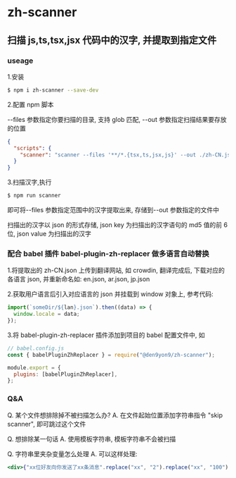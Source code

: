# zh-scanner

## 扫描 js,ts,tsx,jsx 代码中的汉字, 并提取到指定文件

### useage

1.安装

```bash
$ npm i zh-scanner --save-dev
```

2.配置 npm 脚本

--files 参数指定你要扫描的目录, 支持 glob 匹配, --out 参数指定扫描结果要存放的位置

```json
{
  "scripts": {
    "scanner": "scanner --files '**/*.{tsx,ts,jsx,js}' --out ./zh-CN.json"
  }
}
```

3.扫描汉字,执行

```bash
$ npm run scanner
```

即可将--files 参数指定范围中的汉字提取出来, 存储到--out 参数指定的文件中

扫描出的汉字以 json 的形式存储, json key 为扫描出的汉字语句的 md5 值的前 6 位, json value 为扫描出的汉字

### 配合 babel 插件 babel-plugin-zh-replacer 做多语言自动替换

1.将提取出的 zh-CN.json 上传到翻译网站, 如 crowdin, 翻译完成后, 下载对应的各语言 json, 并重新命名如: en.json, ar.json, jp.json

2.获取用户语言后引入对应语言的 json 并挂载到 window 对象上, 参考代码:

```javascript
import(`someDir/${lan}.json`).then((data) => {
  window.locale = data;
});
```

3.将 babel-plugin-zh-replacer 插件添加到项目的 babel 配置文件中, 如

```javascript
// babel.config.js
const { babelPluginZhReplacer } = require("@den9yon9/zh-scanner");

module.export = {
  plugins: [babelPluginZhReplacer],
};
```

### Q&A

Q. 某个文件想排除掉不被扫描怎么办?
A. 在文件起始位置添加字符串指令 "skip scanner", 即可跳过这个文件

Q. 想排除某一句话
A. 使用模板字符串, 模板字符串不会被扫描

Q. 字符串里夹杂变量怎么处理
A. 可以这样处理:

```jsx
<div>{"xx位好友向你发送了xx条消息".replace("xx", "2").replace("xx", "100")}</div>
```
